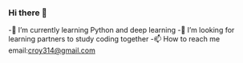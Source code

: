 ### Hi there 👋

-🌱 I’m currently learning Python and deep learning
-🤔 I’m looking for learning partners to study coding together
-📫 How to reach me email:croy314@gmail.com
<!--
**Aipeni/Aipeni** is a ✨ _special_ ✨ repository because its `README.md` (this file) appears on your GitHub profile.

Here are some ideas to get you started:

- 🌱 I’m currently learning Python and deep learning
- 🤔 I’m looking for learning partners to study coding together
- 📫 How to reach me email:croy314@gmail.com
-->
